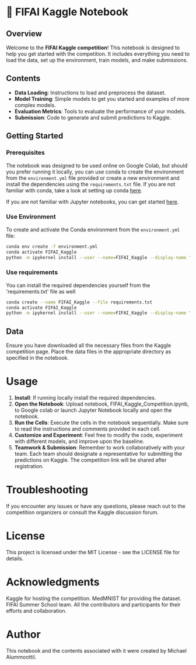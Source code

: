 # 📘 FIFAI Kaggle Notebook

## Overview

Welcome to the **FIFAI Kaggle competition**! This notebook is designed to help you get started with the competition. It includes everything you need to load the data, set up the environment, train models, and make submissions.

## Contents

- **Data Loading**: Instructions to load and preprocess the dataset.
- **Model Training**: Simple models to get you started and examples of more complex models.
- **Evaluation Metrics**: Tools to evaluate the performance of your models.
- **Submission**: Code to generate and submit predictions to Kaggle.

## Getting Started

### Prerequisites

The notebook was designed to be used online on Google Colab, but should you prefer running it locally, you can use conda to create the environment from the `environment.yml` file provided or create a new environment and install the dependencies using the `requirements.txt` file. If you are not familiar with conda, take a look at setting up conda [here](https://docs.conda.io/projects/conda/en/latest/user-guide/install/index.html).

If you are not familiar with Jupyter notebooks, you can get started [here](https://jupyter.org/install).

### Use Environment

To create and activate the Conda environment from the `environment.yml` file:

```sh
conda env create -f environment.yml
conda activate FIFAI_Kaggle
python -m ipykernel install --user --name=FIFAI_Kaggle --display-name "FIFAI_Kaggle"
```

### Use requirements
You can install the required dependencies yourself from the 'requirements.txt' file as well

```sh
conda create --name FIFAI_Kaggle --file requirements.txt
conda activate FIFAI_Kaggle
python -m ipykernel install --user --name=FIFAI_Kaggle --display-name "FIFAI_Kaggle"
```

## Data
Ensure you have downloaded all the necessary files from the Kaggle competition page. Place the data files in the appropriate directory as specified in the notebook.

# Usage
1. **Install**: If running locally install the required dependencies.
2. **Open the Notebook**: Upload notebook, FIFAI_Kaggle_Competition.ipynb, to Google colab or launch Jupyter Notebook locally and open the notebook.
3. **Run the Cells**: Execute the cells in the notebook sequentially. Make sure to read the instructions and comments provided in each cell.
4. **Customize and Experiment**: Feel free to modify the code, experiment with different models, and improve upon the baseline.
5. **Teamwork & Submission**: Remember to work collaboratively with your team. Each team should designate a representative for submitting the predictions on Kaggle. The competition link will be shared after registration.

# Troubleshooting
If you encounter any issues or have any questions, please reach out to the competition organizers or consult the Kaggle discussion forum.

# License
This project is licensed under the MIT License - see the LICENSE file for details.

# Acknowledgments
Kaggle for hosting the competition.
MedMNIST for providing the dataset.
FIFAI Summer School team.
All the contributors and participants for their efforts and collaboration.

# Author
This notebook and the contents associated with it were created by Michael Alummoottil.
